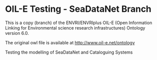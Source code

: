 # OIL-E Testing - SeaDataNet Branch

This is a copy (branch) of the ENVRI/ENVRIplus OIL-E (Open Information Linking for Environmental science research infrastructures) Ontology version 6.0.

The original owl file is available at http://www.oil-e.net/ontology

Testing the modelling of SeaDataNet and Cataloguing Systems